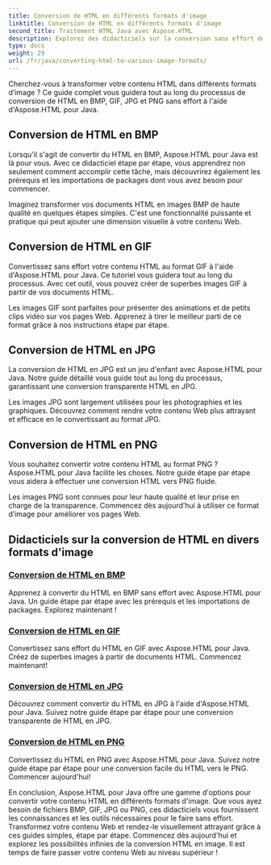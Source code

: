 ```yaml
---
title: Conversion de HTML en différents formats d'image
linktitle: Conversion de HTML en différents formats d'image
second_title: Traitement HTML Java avec Aspose.HTML
description: Explorez des didacticiels sur la conversion sans effort de HTML en BMP, GIF, JPG et PNG avec Aspose.HTML pour Java. Créez de superbes images à partir de documents HTML.
type: docs
weight: 29
url: /fr/java/converting-html-to-various-image-formats/
---
```


Cherchez-vous à transformer votre contenu HTML dans différents formats d’image ? Ce guide complet vous guidera tout au long du processus de conversion de HTML en BMP, GIF, JPG et PNG sans effort à l'aide d'Aspose.HTML pour Java. 

## Conversion de HTML en BMP

Lorsqu'il s'agit de convertir du HTML en BMP, Aspose.HTML pour Java est là pour vous. Avec ce didacticiel étape par étape, vous apprendrez non seulement comment accomplir cette tâche, mais découvrirez également les prérequis et les importations de packages dont vous avez besoin pour commencer.

Imaginez transformer vos documents HTML en images BMP de haute qualité en quelques étapes simples. C'est une fonctionnalité puissante et pratique qui peut ajouter une dimension visuelle à votre contenu Web.

## Conversion de HTML en GIF

Convertissez sans effort votre contenu HTML au format GIF à l'aide d'Aspose.HTML pour Java. Ce tutoriel vous guidera tout au long du processus. Avec cet outil, vous pouvez créer de superbes images GIF à partir de vos documents HTML.

Les images GIF sont parfaites pour présenter des animations et de petits clips vidéo sur vos pages Web. Apprenez à tirer le meilleur parti de ce format grâce à nos instructions étape par étape.

## Conversion de HTML en JPG

La conversion de HTML en JPG est un jeu d'enfant avec Aspose.HTML pour Java. Notre guide détaillé vous guide tout au long du processus, garantissant une conversion transparente HTML en JPG.

Les images JPG sont largement utilisées pour les photographies et les graphiques. Découvrez comment rendre votre contenu Web plus attrayant et efficace en le convertissant au format JPG.

## Conversion de HTML en PNG

Vous souhaitez convertir votre contenu HTML au format PNG ? Aspose.HTML pour Java facilite les choses. Notre guide étape par étape vous aidera à effectuer une conversion HTML vers PNG fluide.

Les images PNG sont connues pour leur haute qualité et leur prise en charge de la transparence. Commencez dès aujourd’hui à utiliser ce format d’image pour améliorer vos pages Web.

## Didacticiels sur la conversion de HTML en divers formats d'image
### [Conversion de HTML en BMP](./convert-html-to-bmp/)
Apprenez à convertir du HTML en BMP sans effort avec Aspose.HTML pour Java. Un guide étape par étape avec les prérequis et les importations de packages. Explorez maintenant !
### [Conversion de HTML en GIF](./convert-html-to-gif/)
Convertissez sans effort du HTML en GIF avec Aspose.HTML pour Java. Créez de superbes images à partir de documents HTML. Commencez maintenant!
### [Conversion de HTML en JPG](./convert-html-to-jpg/)
Découvrez comment convertir du HTML en JPG à l'aide d'Aspose.HTML pour Java. Suivez notre guide étape par étape pour une conversion transparente de HTML en JPG.
### [Conversion de HTML en PNG](./convert-html-to-png/)
Convertissez du HTML en PNG avec Aspose.HTML pour Java. Suivez notre guide étape par étape pour une conversion facile du HTML vers le PNG. Commencer aujourd'hui!

En conclusion, Aspose.HTML pour Java offre une gamme d'options pour convertir votre contenu HTML en différents formats d'image. Que vous ayez besoin de fichiers BMP, GIF, JPG ou PNG, ces didacticiels vous fournissent les connaissances et les outils nécessaires pour le faire sans effort. Transformez votre contenu Web et rendez-le visuellement attrayant grâce à ces guides simples, étape par étape. Commencez dès aujourd'hui et explorez les possibilités infinies de la conversion HTML en image. Il est temps de faire passer votre contenu Web au niveau supérieur !